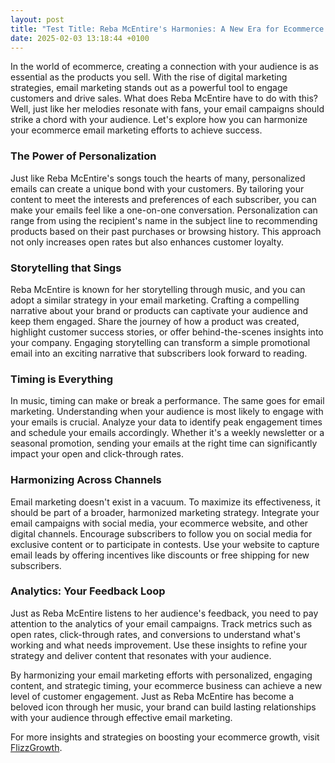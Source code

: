 ```yaml
---
layout: post
title: "Test Title: Reba McEntire's Harmonies: A New Era for Ecommerce Engagement"
date: 2025-02-03 13:18:44 +0100
---
```



In the world of ecommerce, creating a connection with your audience is as essential as the products you sell. With the rise of digital marketing strategies, email marketing stands out as a powerful tool to engage customers and drive sales. What does Reba McEntire have to do with this? Well, just like her melodies resonate with fans, your email campaigns should strike a chord with your audience. Let's explore how you can harmonize your ecommerce email marketing efforts to achieve success.

### The Power of Personalization

Just like Reba McEntire's songs touch the hearts of many, personalized emails can create a unique bond with your customers. By tailoring your content to meet the interests and preferences of each subscriber, you can make your emails feel like a one-on-one conversation. Personalization can range from using the recipient's name in the subject line to recommending products based on their past purchases or browsing history. This approach not only increases open rates but also enhances customer loyalty.

### Storytelling that Sings

Reba McEntire is known for her storytelling through music, and you can adopt a similar strategy in your email marketing. Crafting a compelling narrative about your brand or products can captivate your audience and keep them engaged. Share the journey of how a product was created, highlight customer success stories, or offer behind-the-scenes insights into your company. Engaging storytelling can transform a simple promotional email into an exciting narrative that subscribers look forward to reading.

### Timing is Everything

In music, timing can make or break a performance. The same goes for email marketing. Understanding when your audience is most likely to engage with your emails is crucial. Analyze your data to identify peak engagement times and schedule your emails accordingly. Whether it's a weekly newsletter or a seasonal promotion, sending your emails at the right time can significantly impact your open and click-through rates.

### Harmonizing Across Channels

Email marketing doesn't exist in a vacuum. To maximize its effectiveness, it should be part of a broader, harmonized marketing strategy. Integrate your email campaigns with social media, your ecommerce website, and other digital channels. Encourage subscribers to follow you on social media for exclusive content or to participate in contests. Use your website to capture email leads by offering incentives like discounts or free shipping for new subscribers.

### Analytics: Your Feedback Loop

Just as Reba McEntire listens to her audience's feedback, you need to pay attention to the analytics of your email campaigns. Track metrics such as open rates, click-through rates, and conversions to understand what's working and what needs improvement. Use these insights to refine your strategy and deliver content that resonates with your audience.

By harmonizing your email marketing efforts with personalized, engaging content, and strategic timing, your ecommerce business can achieve a new level of customer engagement. Just as Reba McEntire has become a beloved icon through her music, your brand can build lasting relationships with your audience through effective email marketing.

For more insights and strategies on boosting your ecommerce growth, visit [FlizzGrowth](https://flizzgrowth.com).